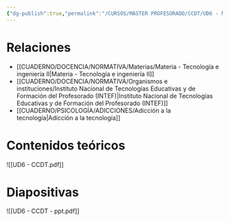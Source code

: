 ```yaml
---
{"dg-publish":true,"permalink":"/CURSOS/MÁSTER PROFESORADO/CCDT/UD6 - Más sobre tecnología y educación/"}
---
```


# Relaciones
- [[CUADERNO/DOCENCIA/NORMATIVA/Materias/Materia - Tecnología e ingeniería II\|Materia - Tecnología e ingeniería II]]
- [[CUADERNO/DOCENCIA/NORMATIVA/Organismos e instituciones/Instituto Nacional de Tecnologías Educativas y de Formación del Profesorado (INTEF)\|Instituto Nacional de Tecnologías Educativas y de Formación del Profesorado (INTEF)]]
- [[CUADERNO/PSICOLOGÍA/ADICCIONES/Adicción a la tecnología\|Adicción a la tecnología]]

# Contenidos teóricos
![[UD6 - CCDT.pdf]]
# Diapositivas
![[UD6 - CCDT - ppt.pdf]]